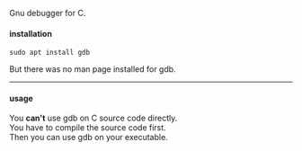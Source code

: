 Gnu debugger for C.

#### installation

```
sudo apt install gdb
```

But there was no man page installed for gdb.

***

#### usage

You **can't** use gdb on C source code directly.\
You have to compile the source code first.\
Then you can use gdb on your executable.
